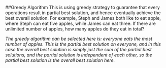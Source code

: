 ##Greedy Algorithm
This is using greedy strategy to guarantee that every operations result in partial best solution, and hence eventually achieve the best overall solution.  For example, Steph and James both like to eat apple, where Steph can eat five apples, while James can eat three. If there are unlimited number of apples, how many apples do they eat in total? 

*The greedy algorithm can be selected here is: everyone eats the most number of apples. This is the partial best solution on everyone, and in this case the overall best solution is simply just the sum of the partial best solutions, and the partial solution is independent of each other, so the partial best solution is the overall best solution here.*
